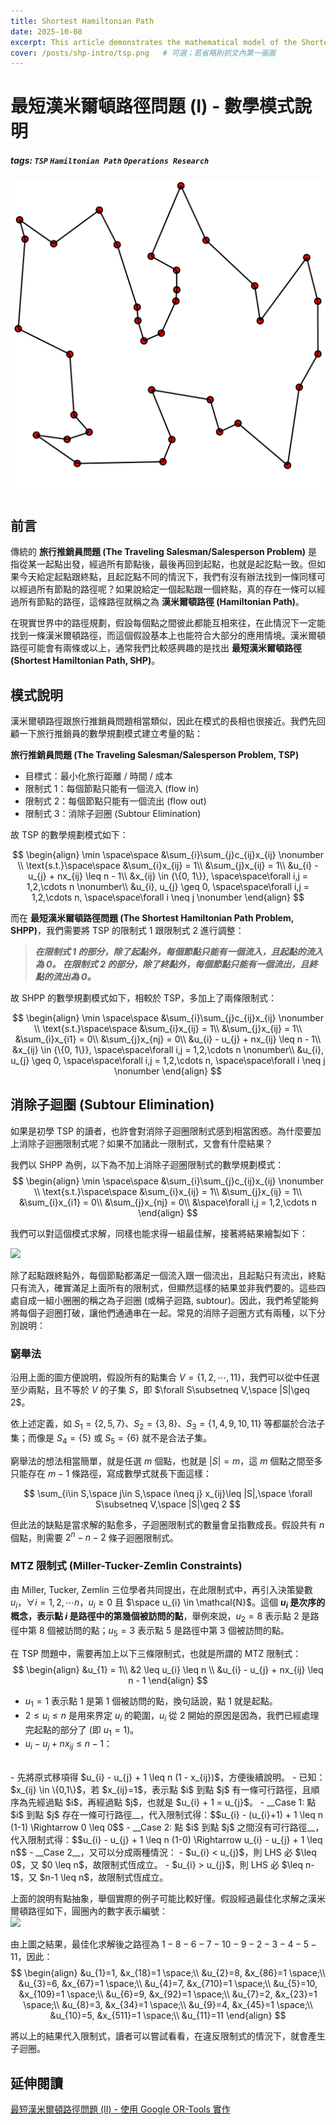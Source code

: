```yaml
---
title: Shortest Hamiltonian Path
date: 2025-10-08
excerpt: This article demonstrates the mathematical model of the Shortest Hamiltonian Problem.
cover: /posts/shp-intro/tsp.png   # 可選；若省略則抓文內第一張圖
---
```


最短漢米爾頓路徑問題 (I) - 數學模式說明
===

##### tags: `TSP` `Hamiltonian Path` `Operations Research`

![TSP 示意圖](/posts/shp-intro/tsp.png)

## 前言
傳統的 __旅行推銷員問題 (The Traveling Salesman/Salesperson Problem)__ 是指從某一起點出發，經過所有節點後，最後再回到起點，也就是起訖點一致。但如果今天給定起點跟終點，且起訖點不同的情況下，我們有沒有辦法找到一條同樣可以經過所有節點的路徑呢？如果說給定一個起點跟一個終點，真的存在一條可以經過所有節點的路徑，這條路徑就稱之為 __漢米爾頓路徑 (Hamiltonian Path)__。

在現實世界中的路徑規劃，假設每個點之間彼此都能互相來往，在此情況下一定能找到一條漢米爾頓路徑，而這個假設基本上也能符合大部分的應用情境。漢米爾頓路徑可能會有兩條或以上，通常我們比較感興趣的是找出 __最短漢米爾頓路徑 (Shortest Hamiltonian Path, SHP)__。


## 模式說明
漢米爾頓路徑跟旅行推銷員問題相當類似，因此在模式的長相也很接近。我們先回顧一下旅行推銷員的數學規劃模式建立考量的點：

__旅行推銷員問題 (The Traveling Salesman/Salesperson Problem, TSP)__
- 目標式：最小化旅行距離 / 時間 / 成本
- 限制式 1：每個節點只能有一個流入 (flow in)
- 限制式 2：每個節點只能有一個流出 (flow out)
- 限制式 3：消除子迴圈 (Subtour Elimination)

故 TSP 的數學規劃模式如下：
<!-- latex 中的 & 表對齊的位置 -->
$$
\begin{align}
    \min \space\space &\sum_{i}\sum_{j}c_{ij}x_{ij} \nonumber \\
    \text{s.t.}\space\space &\sum_{i}x_{ij} = 1\\
    &\sum_{j}x_{ij} = 1\\
    &u_{i} - u_{j} + nx_{ij} \leq n - 1\\
    &x_{ij} \in {\{0, 1\}}, \space\space\forall i,j = 1,2,\cdots n \nonumber\\
    &u_{i}, u_{j} \geq 0, \space\space\forall i,j = 1,2,\cdots n, \space\space\forall i \neq j \nonumber
\end{align}
$$

而在 __最短漢米爾頓路徑問題 (The Shortest Hamiltonian Path Problem, SHPP)__，我們需要將 TSP 的限制式 1 跟限制式 2 進行調整：

> __*在限制式 1 的部分，除了起點外，每個節點只能有一個流入，且起點的流入為 0。
> 在限制式 2 的部分，除了終點外，每個節點只能有一個流出，且終點的流出為 0。*__

故 SHPP 的數學規劃模式如下，相較於 TSP，多加上了兩條限制式：
<!-- latex 中的 & 表對齊的位置 -->
$$
\begin{align}
    \min \space\space &\sum_{i}\sum_{j}c_{ij}x_{ij} \nonumber \\
    \text{s.t.}\space\space &\sum_{i}x_{ij} = 1\\
    &\sum_{j}x_{ij} = 1\\
    &\sum_{i}x_{i1} = 0\\
    &\sum_{j}x_{nj} = 0\\
    &u_{i} - u_{j} + nx_{ij} \leq n - 1\\
    &x_{ij} \in {\{0, 1\}}, \space\space\forall i,j = 1,2,\cdots n \nonumber\\
    &u_{i}, u_{j} \geq 0, \space\space\forall i,j = 1,2,\cdots n, \space\space\forall i \neq j \nonumber
\end{align}
$$

<!-- 以上這些東西，可以直接利用 [Google OR-Tools 提供的範例程式碼](https://colab.research.google.com/github/google/or-tools/blob/stable/examples/notebook/constraint_solver/vrp_starts_ends.ipynb?hl=zh-tw) 並稍作修改，即可求解漢米爾頓路徑 [(說明點此)](https://developers.google.com/optimization/routing/routing_tasks?hl=zh-tw#setting_start_and_end_locations_for_routes)。

用圖片來說明更加實在，假設起點、終點，及其他節點的位置如下圖所示，我們將所有點編號為 1-11，點 1 為起點，點 11 為終點。 -->


## 消除子迴圈 (Subtour Elimination)
如果是初學 TSP 的讀者，也許會對消除子迴圈限制式感到相當困惑。為什麼要加上消除子迴圈限制式呢？如果不加諸此一限制式，又會有什麼結果？

我們以 SHPP 為例，以下為不加上消除子迴圈限制式的數學規劃模式：
$$
\begin{align}
    \min \space\space &\sum_{i}\sum_{j}c_{ij}x_{ij} \nonumber \\
    \text{s.t.}\space\space &\sum_{i}x_{ij} = 1\\
    &\sum_{j}x_{ij} = 1\\
    &\sum_{i}x_{i1} = 0\\
    &\sum_{j}x_{nj} = 0\\
    &\space\forall i,j = 1,2,\cdots n
\end{align}
$$

我們可以對這個模式求解，同樣也能求得一組最佳解，接著將結果繪製如下：

![](https://hackmd.io/_uploads/SyeqgMrAta.png)
<br>


除了起點跟終點外，每個節點都滿足一個流入跟一個流出，且起點只有流出，終點只有流入，確實滿足上面所有的限制式，但顯然這樣的結果並非我們要的。這些四處自成一組小圈圈的稱之為子迴圈 (或稱子迴路, subtour)。因此，我們希望能夠將每個子迴圈打破，讓他們通通串在一起。常見的消除子迴圈方式有兩種，以下分別說明：

### 窮舉法
沿用上面的圖方便說明，假設所有的點集合 $V=\{1,2,\cdots,11\}$，我們可以從中任選至少兩點，且不等於 $V$ 的子集 $S$，即 $\forall S\subsetneq V,\space |S|\geq 2$。

依上述定義，如 $S_{1}=\{2,5,7\}$、$S_{2}=\{3,8\}$、$S_{3}=\{1,4,9,10,11\}$ 等都屬於合法子集；而像是 $S_{4}=\{5\}$ 或 $S_{5}=\{6\}$ 就不是合法子集。

窮舉法的想法相當簡單，就是任選 $m$ 個點，也就是 $|S|=m$，這 $m$ 個點之間至多只能存在 $m-1$ 條路徑，寫成數學式就長下面這樣：

$$
\sum_{i\in S,\space j\in S,\space i\neq j} x_{ij}\leq |S|,\space \forall S\subsetneq V,\space |S|\geq 2
$$

但此法的缺點是當求解的點愈多，子迴圈限制式的數量會呈指數成長。假設共有 $n$ 個點，則需要 $2^{n}-n-2$ 條子迴圈限制式。
<!-- https://youtu.be/-m7ASCB0a8E?si=fumzy2GTaNJ3k4EF -->

### MTZ 限制式 (Miller-Tucker-Zemlin Constraints)
由 Miller, Tucker, Zemlin 三位學者共同提出，在此限制式中，再引入決策變數 $u_{i}$，$\forall i = 1, 2, \cdots n$，$u_{i} \geq 0$ 且 $\space u_{i} \in \mathcal{N}$。這個 __$u_{i}$ 是次序的概念，表示點 $i$ 是路徑中的第幾個被訪問的點__，舉例來說，$u_{2}=8$ 表示點 2 是路徑中第 8 個被訪問的點；$u_{5}=3$ 表示點 5 是路徑中第 3 個被訪問的點。

在 TSP 問題中，需要再加上以下三條限制式，也就是所謂的 MTZ 限制式：
$$
\begin{align}
    &u_{1} = 1\\
    &2 \leq u_{i} \leq n \\
    &u_{i} - u_{j} + nx_{ij} \leq n - 1
\end{align}
$$

- $u_{1} = 1$ 表示點 1 是第 1 個被訪問的點，換句話說，點 1 就是起點。
- $2 \leq u_{i} \leq n$ 是用來界定 $u_{i}$ 的範圍，$u_{i}$ 從 2 開始的原因是因為，我們已經處理完起點的部分了 (即 $u_{1} = 1$)。
- $u_{i} - u_{j} + nx_{ij} \leq n - 1$：
<br>
    - 先將原式移項得 $u_{i} - u_{j} + 1 \leq n (1 - x_{ij})$，方便後續說明。
    - 已知：$x_{ij} \in \{0,1\}$，若 $x_{ij}=1$，表示點 $i$ 到點 $j$ 有一條可行路徑，且順序為先經過點 $i$，再經過點 $j$，也就是 $u_{i} + 1 = u_{j}$。
    - __Case 1: 點 $i$ 到點 $j$ 存在一條可行路徑__，代入限制式得：$$u_{i} - (u_{i}+1) + 1 \leq n (1-1) \Rightarrow 0 \leq 0$$
    - __Case 2: 點 $i$ 到點 $j$ 之間沒有可行路徑__，代入限制式得：$$u_{i} - u_{j} + 1 \leq n (1-0) \Rightarrow u_{i} - u_{j} + 1 \leq n$$
    - __Case 2__，又可以分成兩種情況：
        - $u_{i} < u_{j}$，則 LHS 必 $\leq 0$，又 $0 \leq n$，故限制式恆成立。
        - $u_{i} > u_{j}$，則 LHS 必 $\leq n-1$，又 $n-1 \leq n$，故限制式恆成立。
        
上面的說明有點抽象，舉個實際的例子可能比較好懂。假設經過最佳化求解之漢米爾頓路徑如下，圓圈內的數字表示編號：
<br>
![](https://hackmd.io/_uploads/H1cT2ERFa.png)
<br>

由上圖之結果，最佳化求解後之路徑為 $1-8-6-7-10-9-2-3-4-5-11$，因此：
$$
\begin{align}
&u_{1}=1, &x_{18}=1 \space;\\
&u_{2}=8, &x_{86}=1 \space;\\
&u_{3}=6, &x_{67}=1 \space;\\
&u_{4}=7, &x_{710}=1 \space;\\
&u_{5}=10, &x_{109}=1 \space;\\
&u_{6}=9, &x_{92}=1 \space;\\
&u_{7}=2, &x_{23}=1 \space;\\
&u_{8}=3, &x_{34}=1 \space;\\
&u_{9}=4, &x_{45}=1 \space;\\
&u_{10}=5, &x_{511}=1 \space;\\
&u_{11}=11
\end{align}
$$

將以上的結果代入限制式，讀者可以嘗試看看，在違反限制式的情況下，就會產生子迴圈。

## 延伸閱讀
[最短漢米爾頓路徑問題 (II) - 使用 Google OR-Tools 實作](https://hackmd.io/MhrvcvzRRziumlRCMfm6FQ)

<!-- ## 實際案例
(一) 貪婪算法：求最短路徑
![](https://hackmd.io/_uploads/SkuoTh4fT.png)

(二) 最短漢米爾頓路徑
![](https://hackmd.io/_uploads/H1A86h4Ma.png) -->
